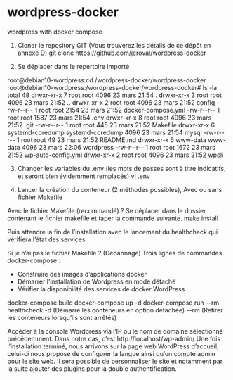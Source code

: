 # wordpress-docker
wordpress with docker compose


1.	Cloner le repository GIT (Vous trouverez les détails de ce dépôt en annexe D)
git clone https://github.com/jeroval/wordpress-docker

2.	Se déplacer dans le répertoire importé

root@debian10-wordpress:cd /wordpress-docker/wordpress-docker
root@debian10-wordpress:/wordpress-docker/wordpress-docker# ls -la
total 48
drwxr-xr-x 7 root             root             4096 23 mars  21:54 .
drwxr-xr-x 3 root             root             4096 23 mars  21:52 ..
drwxr-xr-x 2 root             root             4096 23 mars  21:52 config
-rw-r--r-- 1 root             root             2154 23 mars  21:52 docker-compose.yml
-rw-r--r-- 1 root             root             1587 23 mars  21:54 .env
drwxr-xr-x 8 root             root             4096 23 mars  21:52 .git
-rw-r--r-- 1 root             root              445 23 mars  21:52 Makefile
drwxr-xr-x 6 systemd-coredump systemd-coredump 4096 23 mars  21:54 mysql
-rw-r--r-- 1 root             root               49 23 mars  21:52 README.md
drwxr-xr-x 5 www-data         www-data         4096 23 mars  22:06 wordpress
-rw-r--r-- 1 root             root             1672 23 mars  21:52 wp-auto-config.yml
drwxr-xr-x 2 root             root             4096 23 mars  21:52 wpcli

3.	Changer les variables du .env (les mots de passes sont à titre indicatifs, et seront bien évidemment remplacés)
vi .env

4.	Lancer la création du conteneur (2 méthodes possibles), Avec ou sans fichier Makefile

Avec le fichier Makefile (recommandé) ?
Se déplacer dans le dossier contenant le fichier makefile et taper la commande suivante.
make install

Puis attendre la fin de l’installation avec le lancement du healthcheck qui vérifiera l’état des services

Si je n’ai pas le fichier Makefile ? (Dépannage)
Trois lignes de commandes docker-compose :
-	Construire des images d’applications docker
-	Démarrer l’installation de Wordpress en mode détaché
-	Vérifier la disponibilité des services de docker WordPress

docker-compose build
docker-compose up -d 
docker-compose run --rm healthcheck
	-d      (Démarre les conteneurs en option détachée)
	--rm (Retirer les conteneurs lorsqu’ils sont arrêtés)

Accéder à la console Wordpress via l’IP ou le nom de domaine sélectionné précédemment.
Dans notre cas, c’est http://localhost/wp-admin/
Une fois l’installation terminé, nous arrivons sur la page web WordPress d’accueil, celui-ci nous propose de configurer la langue ainsi qu’un compte admin pour le site web. Il sera possible de personnaliser le site et notamment par la suite ajouter des plugins pour la double authentification.


